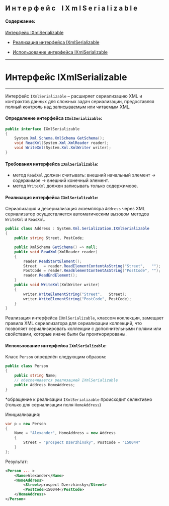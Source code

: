 ﻿## И н т е р ф е й с&nbsp;&nbsp;&nbsp;&nbsp;I X m l S e r i a l i z a b l e

#### Содержание: ####

[Интерфейс IXmlSerializable](https://github.com/sharpist/C_Sharp/blob/master/Serialization/manual/IXmlSerializable.md#Интерфейс-ixmlserializable)

* [Реализация интерфейса IXmlSerializable](https://github.com/sharpist/C_Sharp/blob/master/Serialization/manual/IXmlSerializable.md#Реализация-интерфейса-ixmlserializable)

* [Использование интерфейса IXmlSerializable](https://github.com/sharpist/C_Sharp/blob/master/Serialization/manual/IXmlSerializable.md#Использование-интерфейса-ixmlserializable)
_______________________________________________________________________________
# Интерфейс IXmlSerializable
_______________________________________________________________________________

Интерфейс ```IXmlSerializable``` – расширяет сериализацию XML и контрактов данных для
сложных задач сериализации, предоставляя полный контроль над записываемым или
читаемым XML.

#### Определение интерфейса ```IXmlSerializable```: ####

```c#
public interface IXmlSerializable
{
    System.Xml.Schema.XmlSchema GetSchema();
    void ReadXml(System.Xml.XmlReader reader);
    void WriteXml(System.Xml.XmlWriter writer);
}
```

#### Требования интерфейса ```IXmlSerializable```: ####

* метод ```ReadXml``` должен считывать:
внешний начальный элемент -> содержимое -> внешний конечный элемент.
* метод ```WriteXml``` должен записывать только содержимоое.

#### Реализация интерфейса ```IXmlSerializable```: ####

Сериализация и десериализация экземпляра ```Address``` через XML сериализатор
осуществляется автоматическим вызовом методов ```WriteXml``` и ```ReadXml```.

```c#
public class Address : System.Xml.Serialization.IXmlSerializable
{
    public string Street, PostCode;

    public XmlSchema GetSchema() => null;
    public void ReadXml(XmlReader reader)
    {
        reader.ReadStartElement();
        Street   = reader.ReadElementContentAsString("Street",   "");
        PostCode = reader.ReadElementContentAsString("PostCode", "");
        reader.ReadEndElement();
    }
    public void WriteXml(XmlWriter writer)
    {
        writer.WriteElementString("Street",   Street);
        writer.WriteElementString("PostCode", PostCode);
    }
}
```

Реализация интерфейса ```IXmlSerializable```, классом коллекции, замещает правила
XML сериализатора для сериализации коллекций, что позволяет сериализировать
коллекции с дополнительными полями или свойствами, которые иначе были бы
проигнорированы.

#### Использование интерфейса ```IXmlSerializable```: ####

Класс ```Person``` определён следующим образом:
```c#
public class Person
{
    public string Name;
    // обеспечивается реализацией IXmlSerializable
    public Address HomeAddress;
}
```
*обращение к реализации ```IXmlSerializable``` происходит селективно
(только для сериализации поля ```HomeAddress```)

Инициализация:
```c#
var p = new Person
{
    Name = "Alexander", HomeAddress = new Address
    {
        Street = "prospect Dzerzhinsky", PostCode = "150044"
    }
};
```
Результат:
```xml
<Person ... >
    <Name>Alexander</Name>
    <HomeAddress>
        <Street>prospect Dzerzhinsky</Street>
        <PostCode>150044</PostCode>
    </HomeAddress>
</Person>
```
